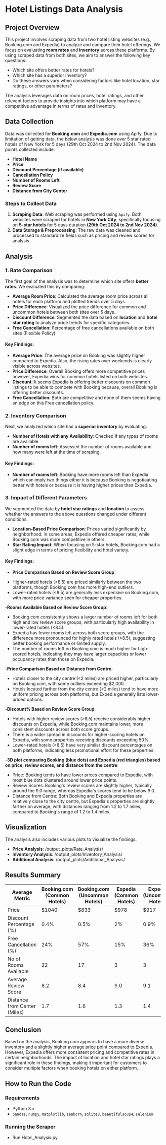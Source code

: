 # Hotel Listings Data Analysis

## Project Overview

This project involves scraping data from two hotel listing websites (e.g., Booking.com and Expedia) to analyze and compare their hotel offerings. We focus on evaluating **room rates** and **inventory** across these platforms. By using scraped data from both sites, we aim to answer the following key questions:

- Which site offers better rates for hotels?
- Which site has a superior inventory?
- Do these answers vary when considering factors like hotel location, star ratings, or other parameters?

The analysis leverages data on room prices, hotel ratings, and other relevant factors to provide insights into which platform may have a competitive advantage in terms of rates and inventory.

## Data Collection

Data was collected for **Booking.com** and **Expedia.com** using Apify. Due to limitation of getting data, the below analysis was done over 5 star rated hotels of New York for 5 days (29th Oct 2024 to 2nd Nov 2024). The data points collected include:

- **Hotel Name**
- **Price**
- **Discount Percentage (if available)**
- **Cancellation Policy**
- **Number of Rooms Left**
- **Review Score**
- **Distance from City Center**

### Steps to Collect Data

1. **Scraping Data**: Web scraping was performed using `Apify`. Both websites were scraped for hotels in **New York City**, specifically focusing on **5-star hotels** for 5 days duration **(29th Oct 2024 to 2nd Nov 2024)**.
2. **Data Storage & Preprocessing**: The raw data was cleaned and processed to standardize fields such as pricing and review scores for analysis.

## Analysis

### 1. Rate Comparison

The first goal of the analysis was to determine which site offers **better rates**. We evaluated this by comparing:

- **Average Room Price**: Calculated the average room price across all hotels for each platform and plotted trends over 5 days.
- **Price Difference**: Visualized the price difference for common and uncommon hotels between both sites over 5 days.
- **Discount Difference**: Segmented the data based on **location** and **hotel star rating** to analyze price trends for specific categories.
- **Free Cancellation**: Percentage of free cancellations available on both sites (Flexible Policy)

#### Key Findings:
- **Average Price**: The average price on Booking was slightly higher compared to Expedia. Also, the rising rates over weekends is clearly visible across websites.
- **Price Difference**: Overall Booking offers more competitive prices however, Expedia wins for common hotels listed on both websites.
- **Discount**: It seems Expedia is offering better discounts on common listings to be able to compete with Booking because, overall Booking is offering better discounts.
- **Free Cancellation**: Both are competitive and none of them seems having an edge on this Free cancellation policy.

### 2. Inventory Comparison

Next, we analyzed which site had a **superior inventory** by evaluating:

- **Number of Hotels with any Availability**: Checked if any types of rooms are available.
- **Number of rooms left**: Assessed the number of rooms available and how many were left at the time of scraping.

#### Key Findings:
- **Number of rooms left**: Booking have more rooms left than Expedia which can imply two things either it is because Booking is negotiaating better with hotels or because it is having higher prices than Expedia.

### 3. Impact of Different Parameters

We segmented the data by **hotel star ratings** and **location** to assess whether the answers to the above questions changed under different conditions:

- **Location-Based Price Comparison**: Prices varied significantly by neighborhood. In some areas, Expedia offered cheaper rates, while Booking.com was more competitive in others.
- **Star Rating Impact**: When focusing on 5-star hotels, Booking.com had a slight edge in terms of pricing flexibility and hotel variety.

#### Key Findings:
- **Price Comparison Based on Review Score Group**:
* Higher-rated hotels (>8.5) are priced similarly between the two platforms, though Booking.com has more high-end outliers.
* Lower-rated hotels (<8.5) are generally less expensive on Booking.com, with more price variance seen for cheaper properties.

-**Rooms Available Based on Review Score Group**:
* Booking.com consistently shows a larger number of rooms left for both high and low review score groups, with particularly high availability in lower-rated hotels (<8.5).
* Expedia has fewer rooms left across both score groups, with the difference more pronounced for highly rated hotels (>8.5), suggesting better booking performance or limited supply.
* The number of rooms left on Booking.com is much higher for high-scored hotels, indicating they may have larger capacities or lower occupancy rates than those on Expedia.

-**Price Comparison Based on Distance from Centre**:
* Hotels closer to the city centre (<2 miles) are priced higher, particularly on Booking.com, with some outliers exceeding $2,000.
* Hotels located farther from the city centre (>2 miles) tend to have more uniform pricing across both platforms, but Expedia generally lists lower-priced options.

-**Discount% Based on Review Score Group**:
* Hotels with higher review scores (>8.5) receive considerably higher discounts on Expedia, while Booking.com maintains lower, more consistent discounts across both score groups.
* There is a wider spread in discounts for higher-scoring hotels on Expedia, with some properties receiving discounts exceeding 50%.
* Lower-rated hotels (<8.5) have very similar discount percentages on both platforms, indicating less promotional effort for these properties.

-**3D plot comparing Booking (blue dots) and Expedia (red triangles) based on price, review scores, and distance from the centre**:
* Price: Booking tends to have lower prices compared to Expedia, with most blue dots clustered around lower price points.
* Review Scores: Booking's review scores are slightly higher, typically around the 9.0 range, whereas Expedia's scores tend to be below 9.0.
* Distance from Centre: Both Booking and Expedia properties are relatively close to the city centre, but Expedia's properties are slightly farther on average, with distances ranging from 1.2 to 1.7 miles, compared to Booking's range of 1.2 to 1.4 miles.

## Visualization

The analysis also includes various plots to visualize the findings:

- **Price Analysis**: /output_plots/Rate_Analysis/
- **Inventory Analysis**: /output_plots/Inventory_Analysis/
- **Additional Analysis**: /output_plots/Additional_Analysis/

## Results Summary

| Average Metric               | Booking.com (Common Hotels) | Booking.com (Uncommon Hotels) | Expedia (Common Hotels) | Expedia (Uncommon Hotels) |
|------------------------------|-----------------------------|-------------------------------|-------------------------|---------------------------|
| Price                        | $1040                       | $833                          | $978                    | $917                      |
| Discount Percentage (%)      | 0.4%                        | 0.5%                          | 2%                      | 0.9%                      |
| Free Cancellation (%)        | 24%                         | 57%                           | 15%                     | 36%                       |
| No of Rooms Available        | 22                          | 17                            | 3                       | 3                         |
| Average Review Score         | 8.2                         | 8.4                           | 9.0                     | 9.1                       |
| Distance from Center (Miles) | 1.7                         | 1.6                           | 1.3                     | 1.4                       |


## Conclusion

Based on the analysis, Booking.com appears to have a more diverse inventory and a slightly higher average price point compared to Expedia. However, Expedia offers more consistent pricing and competitive rates in certain neighborhoods. The impact of location and hotel star ratings plays a significant role in these findings, making it important for customers to consider multiple factors when booking hotels on either platform.

## How to Run the Code

### Requirements

- Python 3.x
- `pandas`, `numpy`, `matplotlib`, `seaborn`, `sqlite3`, `beautifulsoup4`, `selenium`

### Running the Scraper

- Run Hotel_Analysis.py
